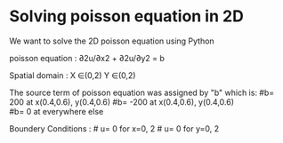 # Solving poisson equation in 2D
We want to solve the 2D poisson equation using Python

poisson equation : ∂2u/∂x2 + ∂2u/∂y2 = b

Spatial domain : X ∈(0,2) Y ∈(0,2)


The source term of poisson equation was assigned by "b" which is:
 								   #b= 200 at   x(0.4,0.6), y(0.4,0.6)
								   #b= -200 at  x(0.4,0.6), y(0.4,0.6)  
								   #b= 0    at  everywhere else
								   
Boundery Conditions : # u= 0 for x=0, 2 
		       # u= 0 for y=0, 2
